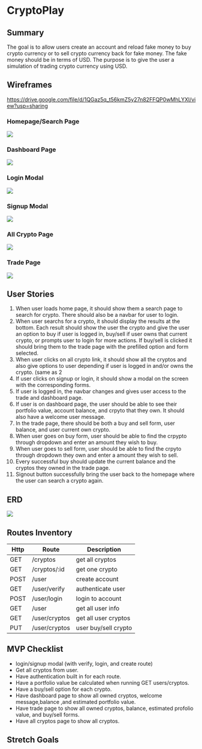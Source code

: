 # CryptoPlay

## Summary

The goal is to allow users create an account and reload fake money to buy crypto currency or to sell crypto currency back for fake money. The fake money should be in terms of USD. The purpose is to give the user a simulation of trading crypto currency using USD.

## Wireframes
https://drive.google.com/file/d/1QGaz5q_t56kmZ5y27n82FFQP0wMhLYXl/view?usp=sharing

### Homepage/Search Page
<img src="https://github.com/JasonOuyang8000/Crypto-Exchange-Backend/blob/master/wireframes/Homepage.JPG">

### Dashboard Page
<img src="https://github.com/JasonOuyang8000/Crypto-Exchange-Backend/blob/master/wireframes/Dashboard Page.JPG">

### Login Modal
<img src="https://github.com/JasonOuyang8000/Crypto-Exchange-Backend/blob/master/wireframes/LoginForm.JPG">

### Signup Modal

<img src="https://github.com/JasonOuyang8000/Crypto-Exchange-Backend/blob/master/wireframes/SignupForm.JPG">

### All Crypto Page
<img src="https://github.com/JasonOuyang8000/Crypto-Exchange-Backend/blob/master/wireframes/AllCryptoPage.JPG">

### Trade Page
<img src="https://github.com/JasonOuyang8000/Crypto-Exchange-Backend/blob/master/wireframes/Tradepage.JPG">

## User Stories

1. When user loads home page, it should show them a search page to search for crypto. There should also be a navbar for user to login. 
2. When user searchs for a crypto, it should display the results at the bottom. Each result should show the user the crypto and give the user an option to buy if user is logged in, buy/sell if user owns that current crypto, or prompts user to login for more actions. If buy/sell is clicked it should bring them to the trade page with the prefilled option and form selected. 
3. When user clicks on all crypto link, it should show all the cryptos and also give options to user depending if user is logged in and/or owns the crypto. (same as 2  
4. If user clicks on signup or login, it should show a modal on the screen with the corresponding forms.
5. If user is logged in, the navbar changes and gives user access to the trade and dashboard page.
6. If user is on dashboard page, the user should be able to see their portfolio value, account balance, and crpyto that they own. It should also have a welcome user message.
7. In the trade page, there should be both a buy and sell form, user balance, and user current own crypto. 
8. When user goes on buy form, user should be able to find the crpypto through dropdown and enter an amount they wish to buy.
9. When user goes to sell form, user should be able to find the crpyto through dropdown they own and enter a amount they wish to sell. 
10. Every successful buy should update the current balance and the cryptos they owned in the trade page.
11. Signout button successfully bring the user back to the homepage where the user can search a crypto again. 

## ERD

<img src="https://github.com/JasonOuyang8000/Crypto-Exchange-Backend/blob/master/erd/erd_one.JPG">

## Routes Inventory

| Http | Route | Description |
|------|-------|-------------|
|   GET   |  /cryptos     |  get all cryptos |
|   GET  |   /cryptos/:id  |   get one crypto |
|   POST   |  /user |  create account|
|   GET  |  /user/verify |  authenticate user|
|   POST   |  /user/login|   login to account|
|   GET  |  /user |  get all user info|
|   GET   |  /user/cryptos|   get all user cryptos|
|   PUT  |  /user/cryptos |  user buy/sell crypto|


## MVP Checklist
* login/signup modal (with verify, login, and create route)
* Get all cryptos from user.
* Have authentication built in for each route.
* Have a portfolio value be calculated when running GET users/cryptos.
* Have a buy/sell option for each crypto.
* Have dashboard page to show all owned cryptos, welcome message,balance ,and estimated portfolio value.
* Have trade page to show all owned cryptos, balance, estimated profolio value, and buy/sell forms.
* Have all cryptos page to show all cryptos.

## Stretch Goals
